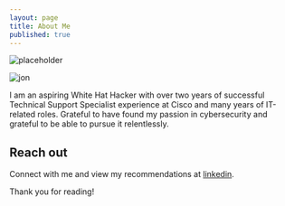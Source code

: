 ```yaml
---
layout: page
title: About Me
published: true
---
```


![placeholder](http://placehold.it/400x200 "Medium example image")

![jon](/public/jonfin.jpeg "jon")


<p class="message">
   I am an aspiring White Hat Hacker with over two years of successful Technical Support Specialist experience at Cisco and many years of IT-related roles. Grateful to have found my passion in cybersecurity and grateful to be able to pursue it relentlessly. 
</p>


## Reach out

Connect with me and view my recommendations at [linkedin](https://www.linkedin.com/in/jonmagee/).

Thank you for reading!
